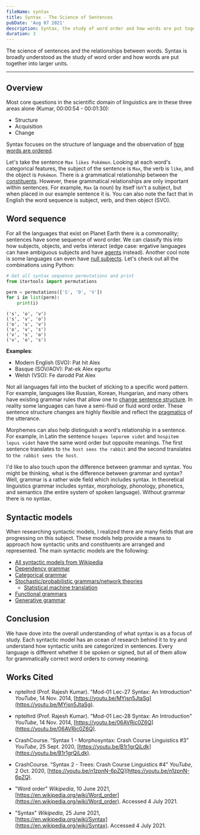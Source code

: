 ```yaml
---
fileName: syntax
title: Syntax - The Science of Sentences
pubDate: 'Aug 07 2021'
description: Syntax, the study of word order and how words are put together into larger units.
duration: 3
---
```


The science of sentences and the relationships between words. Syntax is broadly understood as the study of word order and how words are put together into larger units.

---

## Overview

Most core questions in the scientific domain of linguistics are in these three areas alone (Kumar, 00:00:54 - 00:01:30):

- Structure
- Acquisition
- Change

Syntax focuses on the structure of language and the observation of [how words are ordered](https://en.wikipedia.org/wiki/Word_order).

Let's take the sentence `Max likes Pokémon`. Looking at each word's categorical features, the subject of the sentence is `Max`, the verb is `like`, and the object is `Pokémon`. There is a grammatical relationship between the [constituents](<https://en.wikipedia.org/wiki/Constituent_(linguistics)>). However, these grammatical relationships are only important within sentences. For example, `Max` (a noun) by itself isn't a subject, but when placed in our example sentence it is. You can also note the fact that in English the word sequence is subject, verb, and then object (SVO).

## Word sequence

For all the languages that exist on Planet Earth there is a commonality; sentences have some sequence of word order. We can classify this into how subjects, objects, and verbs interact (edge case: ergative languages can have ambiguous subjects and have [agents](https://en.wikipedia.org/wiki/Ergative%E2%80%93absolutive_alignment) instead). Another cool note is some languages can even have [null subjects](https://en.wikipedia.org/wiki/Null-subject_language). Let's check out all the combinations using Python:

```py
# Get all syntax sequence permutations and print
from itertools import permutations

perm = permutations(['S', 'O', 'V'])
for i in list(perm):
    print(i)
```

```
('s', 'o', 'v')
('s', 'v', 'o')
('o', 's', 'v')
('o', 'v', 's')
('v', 's', 'o')
('v', 'o', 's')
```

**Examples**:

- Modern English (SVO): Pat hit Alex
- Basque (SOV/AOV): Pat-ek Alex egurtu
- Welsh (VSO): Fe darodd Pat Alex

Not all languages fall into the bucket of sticking to a specific word pattern. For example, languages like Russian, Korean, Hungarian, and many others have existing grammar rules that allow one to [change sentence structure](<https://en.wikipedia.org/wiki/Scrambling_(linguistics)>). In reality some languages can have a semi-fluid or fluid word order. These sentence structure changes are highly flexible and reflect the [pragmatics](https://plato.stanford.edu/entries/pragmatics/) of the utterance.

Morphemes can also help distinguish a word's relationship in a sentence. For example, in Latin the sentence `hospes leporem videt` and `hospitem lepus videt` have the same word order but opposite meanings. The first sentence translates to `the host sees the rabbit` and the second translates to `the rabbit sees the host`.

I'd like to also touch upon the difference between grammar and syntax. You might be thinking, what is the difference between grammar and syntax? Well, grammar is a rather wide field which includes syntax. In theoretical linguistics grammar includes syntax, morphology, phonology, phonetics, and semantics (the entire system of spoken language). Without grammar there is no syntax.

## Syntactic models

When researching syntactic models, I realized there are many fields that are progressing on this subject. These models help provide a means to approach how syntactic units and constituents are arranged and represented. The main syntactic models are the following:

- [All syntactic models from Wikipedia](https://en.wikipedia.org/wiki/Syntax)
- [Dependency grammar](https://en.wikipedia.org/wiki/Dependency_grammar)
- [Categorical grammar](https://en.wikipedia.org/wiki/Categorial_grammar)
- [Stochastic/probabilistic grammars/network theories](https://en.wikipedia.org/wiki/Stochastic_grammar)
  - [Statistical machine translation](https://en.wikipedia.org/wiki/Statistical_machine_translation)
- [Functional grammars](https://en.wikipedia.org/wiki/Functional_linguistics)
- [Generative grammar](https://en.wikipedia.org/wiki/Generative_grammar)

## Conclusion

We have dove into the overall understanding of what syntax is as a focus of study. Each syntactic model has an ocean of research behind it to try and understand how syntactic units are categorized in sentences. Every language is different whether it be spoken or signed, but all of them allow for grammatically correct word orders to convey meaning.

## Works Cited

- nptelhrd (Prof. Rajesh Kumar). "Mod-01 Lec-27 Syntax: An Introduction" _YouTube_, 14 Nov. 2014, [https://youtu.be/MYjsn5JtaSg](https://youtu.be/MYjsn5JtaSg).

- nptelhrd (Prof. Rajesh Kumar). "Mod-01 Lec-28 Syntax: An Introduction" _YouTube_, 14 Nov. 2014, [https://youtu.be/06AVRjc0Z6Q](https://youtu.be/06AVRjc0Z6Q).

- CrashCourse. “Syntax 1 - Morphosyntax: Crash Course Linguistics #3” _YouTube_, 25 Sept. 2020, [https://youtu.be/B1r1grQiLdk](https://youtu.be/B1r1grQiLdk).

- CrashCourse. “Syntax 2 - Trees: Crash Course Linguistics #4” _YouTube_, 2 Oct. 2020, [https://youtu.be/n1zpnN-6pZQ](https://youtu.be/n1zpnN-6pZQ).

- "Word order" _Wikipedia_, 10 June 2021, [https://en.wikipedia.org/wiki/Word_order](https://en.wikipedia.org/wiki/Word_order). Accessed 4 July 2021.

- "Syntax" _Wikipedia_, 25 June 2021, [https://en.wikipedia.org/wiki/Syntax](https://en.wikipedia.org/wiki/Syntax). Accessed 4 July 2021.
